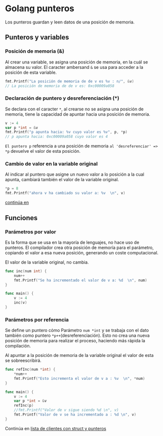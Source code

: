 # Golang punteros
Los punteros guardan y leen datos de una posición de memoria.

## Punteros y variables

### Posición de memoria (&)
Al crear una variable, se asigna una posición de memoria, en la cuál se almacena su valor. El caracter ambersand `&` se usa para acceder a la posición de esta variable.

```go
fmt.Printf("La posición de memoria de de v es %v : n/", &v)
// La posición de memoria de de v es: 0xc00009a058
```
### Declaración de puntero y desreferenciación (*)

Se declara con el caracter `*`, al crearse no se asigna una posición de memoria, tiene la capacidad de apuntar hacia una posición de memoria.

```go
v := 4
var p *int = &v
fmt.Printf("p apunta hacia: %v cuyo valor es %v", p, *p)
// p apunta hacia: 0xc00009a058 cuyo valor es 4
```
`El puntero p` referencia a una posición de memoria `al 'desreferenciar' => *p` devuelve el valor de esta posición.

### Cambio de valor en la variable original
Al indicar al puntero que asigne un nuevo valor a lo posición a la cual apunta, cambiará también el valor de la variable original.

```go
*p = 8
fmt.Printf("ahora v ha cambiado su valor a: %v  \n", v)
```
[continúa en](https://www.youtube.com/watch?v=NZZ_Yrdd-2U&t=1709s)

## Funciones

### Parámetros por valor
Es la forma que se usa en la mayoría de lenguajes, no hace uso de punteros. El compilador crea otra posición de memoría para el parámetro, copiando el valor a esa nueva posición, generando un coste computacional.

El valor de la variable original, no cambia.

```go
func inc(num int) {
	num++
	fmt.Printf("Se ha incrementado el valor de v a: %d  \n", num)
}

func main() {
	v := 4
	inc(v)
}
```
### Parámetros por referencia

Se define un puntero cómo Parámetro `num *int` y se trabaja con el dato también como puntero `*p++`(desreferenciación). Esto no crea una nueva posición de memoria para realizar el proceso, haciendo más rápida la compilación.

Al apuntar a la posición de memoria de la variable original el valor de esta se sobreescribirá.

```go
func refInc(num *int) {
	*num++
	fmt.Printf("Esto incrementa el valor de v a : %v  \n", *num)
}

func main() {
	v := 4
	var p *int = &v
	refInc(p)
	//fmt.Printf("Valor de v sigue siendo %d \n", v)
	fmt.Printf("Valor de v se ha incrementado a : %d \n", v)
}
```

Continúa en [lista de clientes  con struct y punteros](https://youtu.be/NZZ_Yrdd-2U?t=1120)

